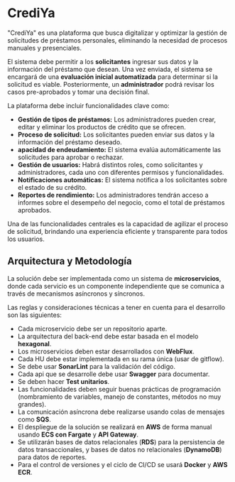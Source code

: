 # CrediYa

"CrediYa" es una plataforma que busca digitalizar y optimizar la gestión de solicitudes de préstamos personales, eliminando la necesidad de procesos manuales y presenciales.

El sistema debe permitir a los **solicitantes** ingresar sus datos y la información del préstamo que desean. Una vez enviada, el sistema se encargará de una **evaluación inicial automatizada** para determinar si la solicitud es viable. Posteriormente, un **administrador** podrá revisar los casos pre-aprobados y tomar una decisión final.

La plataforma debe incluir funcionalidades clave como:

- **Gestión de tipos de préstamos:** Los administradores pueden crear, editar y eliminar los productos de crédito que se ofrecen.
- **Proceso de solicitud:** Los solicitantes pueden enviar sus datos y la información del préstamo deseado.
- **apacidad de endeudamiento:** El sistema evalúa automáticamente las solicitudes para aprobar o rechazar.
- **Gestión de usuarios:** Habrá distintos roles, como solicitantes y administradores, cada uno con diferentes permisos y funcionalidades.
- **Notificaciones automáticas:** El sistema notifica a los solicitantes sobre el estado de su crédito.
- **Reportes de rendimiento:** Los administradores tendrán acceso a informes sobre el desempeño del negocio, como el total de préstamos aprobados.

Una de las funcionalidades centrales es la capacidad de agilizar el proceso de solicitud, brindando una experiencia eficiente y transparente para todos los usuarios.


## Arquitectura y Metodología
La solución debe ser implementada como un sistema de **microservicios**, donde cada servicio es un componente independiente que se comunica a través de mecanismos asíncronos y síncronos.

Las reglas y consideraciones técnicas a tener en cuenta para el desarrollo son las siguientes:

- Cada microservicio debe ser un repositorio aparte.
- La arquitectura del back-end debe estar basada en el modelo **hexagonal**.
- Los microservicios deben estar desarrollados con **WebFlux**.
- Cada HU debe estar implementada en su rama única (usar de gitflow).
- Se debe usar **SonarLint** para la validación del código.
- Cada api que se desarrolle debe usar **Swagger** para documentar.
- Se deben hacer **Test unitarios**.
- Las funcionalidades deben seguir buenas prácticas de programación (nombramiento de variables, manejo de constantes, métodos no muy grandes).
- La comunicación asíncrona debe realizarse usando colas de mensajes como **SQS**.
- El despliegue de la solución se realizará en **AWS** de forma manual usando **ECS con Fargate** y **API Gateway**.
- Se utilizarán bases de datos relacionales (**RDS**) para la persistencia de datos transaccionales, y bases de datos no relacionales (**DynamoDB**) para datos de reportes.
- Para el control de versiones y el ciclo de CI/CD se usará **Docker** y **AWS ECR**.
